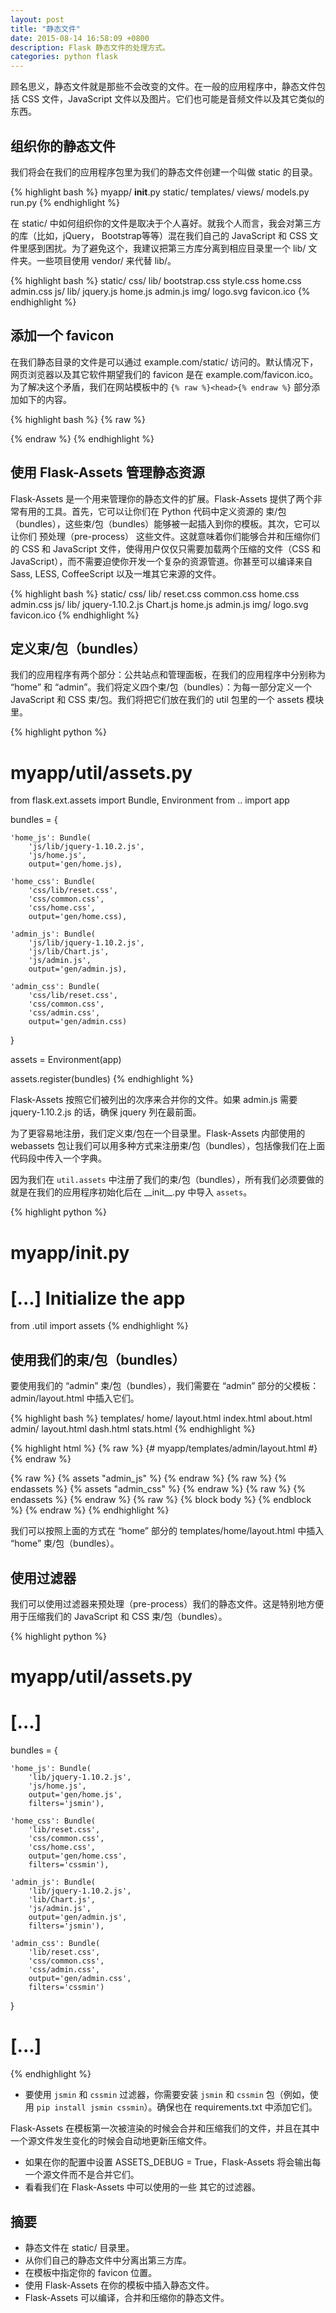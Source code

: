 ```yaml
---
layout: post
title: "静态文件"
date: 2015-08-14 16:58:09 +0800
description: Flask 静态文件的处理方式。
categories: python flask
---
```


顾名思义，静态文件就是那些不会改变的文件。在一般的应用程序中，静态文件包括 CSS 文件，JavaScript 文件以及图片。它们也可能是音频文件以及其它类似的东西。

<!-- more -->

## 组织你的静态文件

我们将会在我们的应用程序包里为我们的静态文件创建一个叫做 static 的目录。

{% highlight bash %}
myapp/
    __init__.py
    static/
    templates/
    views/
    models.py
run.py
{% endhighlight %}

在 static/ 中如何组织你的文件是取决于个人喜好。就我个人而言，我会对第三方的库（比如，jQuery， Bootstrap等等）混在我们自己的 JavaScript 和 CSS 文件里感到困扰。为了避免这个，我建议把第三方库分离到相应目录里一个 lib/ 文件夹。一些项目使用 vendor/ 来代替 lib/。

{% highlight bash %}
static/
    css/
        lib/
            bootstrap.css
        style.css
        home.css
        admin.css
    js/
        lib/
            jquery.js
        home.js
        admin.js
    img/
        logo.svg
        favicon.ico
{% endhighlight %}

## 添加一个 favicon

在我们静态目录的文件是可以通过 example.com/static/ 访问的。默认情况下，网页浏览器以及其它软件期望我们的 favicon 是在 example.com/favicon.ico。为了解决这个矛盾，我们在网站模板中的 `{% raw %}<head>{% endraw %}` 部分添加如下的内容。

{% highlight bash %}
{% raw %}
<link rel="shortcut icon"
    href="{{ url_for('static', filename='img/favicon.ico') }}">
{% endraw %}
{% endhighlight %}

## 使用 Flask-Assets 管理静态资源

Flask-Assets 是一个用来管理你的静态文件的扩展。Flask-Assets 提供了两个非常有用的工具。首先，它可以让你们在 Python 代码中定义资源的 束/包（bundles），这些束/包（bundles）能够被一起插入到你的模板。其次，它可以让你们 预处理（pre-process） 这些文件。这就意味着你们能够合并和压缩你们的 CSS 和 JavaScript 文件，使得用户仅仅只需要加载两个压缩的文件（CSS 和 JavaScript），而不需要迫使你开发一个复杂的资源管道。你甚至可以编译来自 Sass, LESS, CoffeeScript 以及一堆其它来源的文件。

{% highlight bash %}
static/
    css/
        lib/
            reset.css
        common.css
        home.css
        admin.css
    js/
        lib/
            jquery-1.10.2.js
            Chart.js
        home.js
        admin.js
    img/
        logo.svg
        favicon.ico
{% endhighlight %}

## 定义束/包（bundles）

我们的应用程序有两个部分：公共站点和管理面板，在我们的应用程序中分别称为 “home” 和 “admin”。我们将定义四个束/包（bundles）：为每一部分定义一个 JavaScript 和 CSS 束/包。我们将把它们放在我们的 util 包里的一个 assets 模块里。

{% highlight python %}
# myapp/util/assets.py

from flask.ext.assets import Bundle, Environment
from .. import app

bundles = {

    'home_js': Bundle(
        'js/lib/jquery-1.10.2.js',
        'js/home.js',
        output='gen/home.js),

    'home_css': Bundle(
        'css/lib/reset.css',
        'css/common.css',
        'css/home.css',
        output='gen/home.css),

    'admin_js': Bundle(
        'js/lib/jquery-1.10.2.js',
        'js/lib/Chart.js',
        'js/admin.js',
        output='gen/admin.js),

    'admin_css': Bundle(
        'css/lib/reset.css',
        'css/common.css',
        'css/admin.css',
        output='gen/admin.css)
}

assets = Environment(app)

assets.register(bundles)
{% endhighlight %}

Flask-Assets 按照它们被列出的次序来合并你的文件。如果 admin.js 需要 jquery-1.10.2.js 的话，确保 jquery 列在最前面。

为了更容易地注册，我们定义束/包在一个目录里。Flask-Assets 内部使用的 webassets 包让我们可以用多种方式来注册束/包（bundles），包括像我们在上面代码段中传入一个字典。

因为我们在 `util.assets` 中注册了我们的束/包（bundles），所有我们必须要做的就是在我们的应用程序初始化后在 \_\_init\_\_.py 中导入 `assets`。

{% highlight python %}
# myapp/__init__.py

# [...] Initialize the app

from .util import assets
{% endhighlight %}

## 使用我们的束/包（bundles）

要使用我们的 “admin” 束/包（bundles），我们需要在 “admin” 部分的父模板：admin/layout.html 中插入它们。

{% highlight bash %}
templates/
    home/
        layout.html
        index.html
        about.html
    admin/
        layout.html
        dash.html
        stats.html
{% endhighlight %}

{% highlight html %}
{% raw %}
{# myapp/templates/admin/layout.html #}
{% endraw %}

<!DOCTYPE html>
<html lang="en">
    <head>
        {% raw %}
        {% assets "admin_js" %}
        {% endraw %}
            <script type="text/javascript" src="{{ ASSET_URL }}"></script>
        {% raw %}
        {% endassets %}
        {% assets "admin_css" %}
        {% endraw %}
            <link rel="stylesheet" href="{{ ASSET_URL }}" />
        {% raw %}
        {% endassets %}
        {% endraw %}
    </head>
    <body>
    {% raw %}
    {% block body %}
    {% endblock %}
    {% endraw %}
    </body>
</html>
{% endhighlight %}

我们可以按照上面的方式在 “home” 部分的 templates/home/layout.html 中插入 “home” 束/包（bundles）。

## 使用过滤器

我们可以使用过滤器来预处理（pre-process）我们的静态文件。这是特别地方便用于压缩我们的 JavaScript 和 CSS 束/包（bundles）。

{% highlight python %}
# myapp/util/assets.py

# [...]

bundles = {

    'home_js': Bundle(
        'lib/jquery-1.10.2.js',
        'js/home.js',
        output='gen/home.js',
        filters='jsmin'),

    'home_css': Bundle(
        'lib/reset.css',
        'css/common.css',
        'css/home.css',
        output='gen/home.css',
        filters='cssmin'),

    'admin_js': Bundle(
        'lib/jquery-1.10.2.js',
        'lib/Chart.js',
        'js/admin.js',
        output='gen/admin.js',
        filters='jsmin'),

    'admin_css': Bundle(
        'lib/reset.css',
        'css/common.css',
        'css/admin.css',
        output='gen/admin.css',
        filters='cssmin')
}

# [...]
{% endhighlight %}

* 要使用 `jsmin` 和 `cssmin` 过滤器，你需要安装 `jsmin` 和 `cssmin` 包（例如，使用 `pip install jsmin cssmin`）。确保也在 requirements.txt 中添加它们。

Flask-Assets 在模板第一次被渲染的时候会合并和压缩我们的文件，并且在其中一个源文件发生变化的时候会自动地更新压缩文件。

* 如果在你的配置中设置 ASSETS_DEBUG = True，Flask-Assets 将会输出每一个源文件而不是合并它们。
* 看看我们在 Flask-Assets 中可以使用的一些 其它的过滤器。

## 摘要

* 静态文件在 static/ 目录里。
* 从你们自己的静态文件中分离出第三方库。
* 在模板中指定你的 favicon 位置。
* 使用 Flask-Assets 在你的模板中插入静态文件。
* Flask-Assets 可以编译，合并和压缩你的静态文件。
